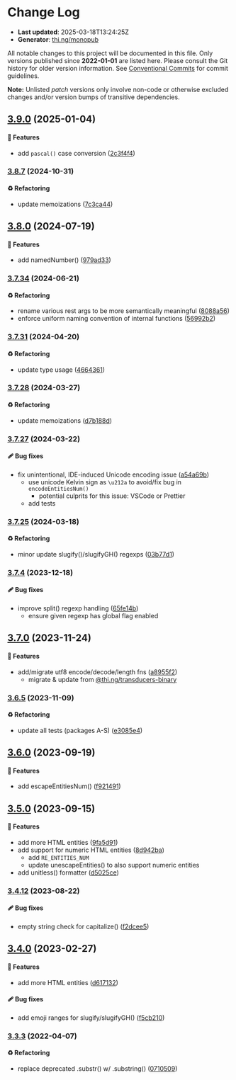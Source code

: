 # Change Log

- **Last updated**: 2025-03-18T13:24:25Z
- **Generator**: [thi.ng/monopub](https://thi.ng/monopub)

All notable changes to this project will be documented in this file.
Only versions published since **2022-01-01** are listed here.
Please consult the Git history for older version information.
See [Conventional Commits](https://conventionalcommits.org/) for commit guidelines.

**Note:** Unlisted _patch_ versions only involve non-code or otherwise excluded changes
and/or version bumps of transitive dependencies.

## [3.9.0](https://github.com/thi-ng/umbrella/tree/@thi.ng/strings@3.9.0) (2025-01-04)

#### 🚀 Features

- add `pascal()` case conversion ([2c3f4f4](https://github.com/thi-ng/umbrella/commit/2c3f4f4))

### [3.8.7](https://github.com/thi-ng/umbrella/tree/@thi.ng/strings@3.8.7) (2024-10-31)

#### ♻️ Refactoring

- update memoizations ([7c3ca44](https://github.com/thi-ng/umbrella/commit/7c3ca44))

## [3.8.0](https://github.com/thi-ng/umbrella/tree/@thi.ng/strings@3.8.0) (2024-07-19)

#### 🚀 Features

- add namedNumber() ([979ad33](https://github.com/thi-ng/umbrella/commit/979ad33))

### [3.7.34](https://github.com/thi-ng/umbrella/tree/@thi.ng/strings@3.7.34) (2024-06-21)

#### ♻️ Refactoring

- rename various rest args to be more semantically meaningful ([8088a56](https://github.com/thi-ng/umbrella/commit/8088a56))
- enforce uniform naming convention of internal functions ([56992b2](https://github.com/thi-ng/umbrella/commit/56992b2))

### [3.7.31](https://github.com/thi-ng/umbrella/tree/@thi.ng/strings@3.7.31) (2024-04-20)

#### ♻️ Refactoring

- update type usage ([4664361](https://github.com/thi-ng/umbrella/commit/4664361))

### [3.7.28](https://github.com/thi-ng/umbrella/tree/@thi.ng/strings@3.7.28) (2024-03-27)

#### ♻️ Refactoring

- update memoizations ([d7b188d](https://github.com/thi-ng/umbrella/commit/d7b188d))

### [3.7.27](https://github.com/thi-ng/umbrella/tree/@thi.ng/strings@3.7.27) (2024-03-22)

#### 🩹 Bug fixes

- fix unintentional, IDE-induced Unicode encoding issue ([a54a69b](https://github.com/thi-ng/umbrella/commit/a54a69b))
  - use unicode Kelvin sign as `\u212a` to avoid/fix bug in `encodeEntitiesNum()`
    - potential culprits for this issue: VSCode or Prettier
  - add tests

### [3.7.25](https://github.com/thi-ng/umbrella/tree/@thi.ng/strings@3.7.25) (2024-03-18)

#### ♻️ Refactoring

- minor update slugify()/slugifyGH() regexps ([03b77d1](https://github.com/thi-ng/umbrella/commit/03b77d1))

### [3.7.4](https://github.com/thi-ng/umbrella/tree/@thi.ng/strings@3.7.4) (2023-12-18)

#### 🩹 Bug fixes

- improve split() regexp handling ([65fe14b](https://github.com/thi-ng/umbrella/commit/65fe14b))
  - ensure given regexp has global flag enabled

## [3.7.0](https://github.com/thi-ng/umbrella/tree/@thi.ng/strings@3.7.0) (2023-11-24)

#### 🚀 Features

- add/migrate utf8 encode/decode/length fns ([a8955f2](https://github.com/thi-ng/umbrella/commit/a8955f2))
  - migrate & update from [@thi.ng/transducers-binary](https://github.com/thi-ng/umbrella/tree/main/packages/transducers-binary)

### [3.6.5](https://github.com/thi-ng/umbrella/tree/@thi.ng/strings@3.6.5) (2023-11-09)

#### ♻️ Refactoring

- update all tests (packages A-S) ([e3085e4](https://github.com/thi-ng/umbrella/commit/e3085e4))

## [3.6.0](https://github.com/thi-ng/umbrella/tree/@thi.ng/strings@3.6.0) (2023-09-19)

#### 🚀 Features

- add escapeEntitiesNum() ([f921491](https://github.com/thi-ng/umbrella/commit/f921491))

## [3.5.0](https://github.com/thi-ng/umbrella/tree/@thi.ng/strings@3.5.0) (2023-09-15)

#### 🚀 Features

- add more HTML entities ([9fa5d91](https://github.com/thi-ng/umbrella/commit/9fa5d91))
- add support for numeric HTML entities ([8d942ba](https://github.com/thi-ng/umbrella/commit/8d942ba))
  - add `RE_ENTITIES_NUM`
  - update unescapeEntities() to also support numeric entities
- add unitless() formatter ([d5025ce](https://github.com/thi-ng/umbrella/commit/d5025ce))

### [3.4.12](https://github.com/thi-ng/umbrella/tree/@thi.ng/strings@3.4.12) (2023-08-22)

#### 🩹 Bug fixes

- empty string check for capitalize() ([f2dcee5](https://github.com/thi-ng/umbrella/commit/f2dcee5))

## [3.4.0](https://github.com/thi-ng/umbrella/tree/@thi.ng/strings@3.4.0) (2023-02-27)

#### 🚀 Features

- add more HTML entities ([d617132](https://github.com/thi-ng/umbrella/commit/d617132))

#### 🩹 Bug fixes

- add emoji ranges for slugify/slugifyGH() ([f5cb210](https://github.com/thi-ng/umbrella/commit/f5cb210))

### [3.3.3](https://github.com/thi-ng/umbrella/tree/@thi.ng/strings@3.3.3) (2022-04-07)

#### ♻️ Refactoring

- replace deprecated .substr() w/ .substring() ([0710509](https://github.com/thi-ng/umbrella/commit/0710509))
